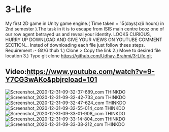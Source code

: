 # 3-Life
My first 2D game in Unity game engine.( Time taken = 15(days)x(6 hours)  in 2nd semester ).The task in it is to escape from ISIS main centre bcoz one of our row agent betrayed us and reveal your identity.
LOOKS CURIOUS, HURRY UP DOWNLOAD AND GIVE YOUR VIEWS ON YOUTUBE COMMENT SECTION...
Insted of downloading each file just follow thses steps.
Requirement :- Git/Github
1.) Clone > Copy the link
2.) Move to desired file location
3.) Type git clone https://github.com/Udhay-Brahmi/3-Life.git

Video:https://www.youtube.com/watch?v=9-Y7CG3wAKo&pbjreload=101
------------------------------------------------------------------------------------------------------------------------------------------------
![Screenshot_2020-12-31-09-32-37-689_com THINKDO](https://user-images.githubusercontent.com/72250606/103394080-604a1e80-4b4c-11eb-9bd4-459a62cf6361.png)
![Screenshot_2020-12-31-09-32-42-733_com THINKDO](https://user-images.githubusercontent.com/72250606/103394082-62ac7880-4b4c-11eb-8727-2ebb7d43eb0b.png)
![Screenshot_2020-12-31-09-32-47-624_com THINKDO](https://user-images.githubusercontent.com/72250606/103394083-650ed280-4b4c-11eb-84b1-d7c5f587579c.png)
![Screenshot_2020-12-31-09-32-55-014_com THINKDO](https://user-images.githubusercontent.com/72250606/103394087-68a25980-4b4c-11eb-8fed-af6dbba33470.png)
![Screenshot_2020-12-31-09-33-01-908_com THINKDO](https://user-images.githubusercontent.com/72250606/103394092-6cce7700-4b4c-11eb-861a-ee0ed75f6ee2.png)
![Screenshot_2020-12-31-09-33-14-804_com THINKDO](https://user-images.githubusercontent.com/72250606/103394095-71932b00-4b4c-11eb-8d07-084649f4af16.png)
![Screenshot_2020-12-31-09-33-38-212_com THINKDO](https://user-images.githubusercontent.com/72250606/103394102-7a83fc80-4b4c-11eb-9744-59b89f09ce88.png)
